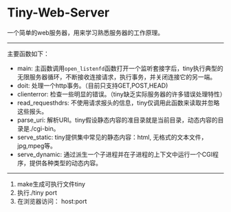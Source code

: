 # Tiny-Web-Server

一个简单的web服务器，用来学习熟悉服务器的工作原理。

------

主要函数如下：
- main: 主函数调用`open_listenfd`函数打开一个监听套接字后，tiny执行典型的无限服务器循环，不断接收连接请求，执行事务，并关闭连接它的另一端。
- doit: 处理一个http事务。（目前只支持GET,POST,HEAD)
- clienterror: 检查一些明显的错误。（tiny缺乏实际服务器的许多错误处理特性）
- read_requesthdrs: 不使用请求报头的信息，tiny仅调用此函数来读取并忽略这些报头。
- parse_uri: 解析URI。tiny假设静态内容的准目录就是当前目录，动态内容的目录是./cgi-bin。
- serve_static: tiny提供集中常见的静态内容：html, 无格式的文本文件，jpg,mpeg等。
- serve_dynamic: 通过派生一个子进程并在子进程的上下文中运行一个CGI程序，提供各种类型的动态内容。

----

1. make生成可执行文件tiny
2. 执行./tiny port
3. 在浏览器访问： host:port
